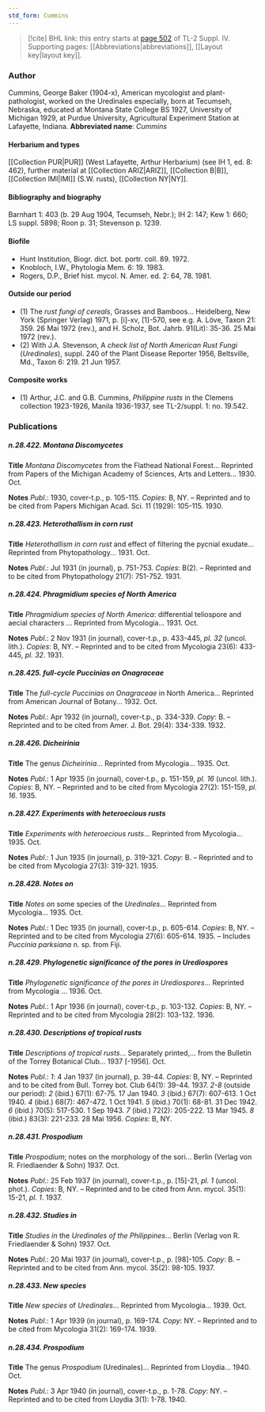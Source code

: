 ```yaml
---
std_form: Cummins
---
```


> [!cite] BHL link: this entry starts at [page 502](https://www.biodiversitylibrary.org/page/33266179) of TL-2 Suppl. IV.
> Supporting pages: [[Abbreviations|abbreviations]], [[Layout key|layout key]].

### Author

Cummins, George Baker (1904-x), American mycologist and plant-pathologist, worked on the Uredinales especially, born at Tecumseh, Nebraska, educated at Montana State College BS 1927, University of Michigan 1929, at Purdue University, Agricultural Experiment Station at Lafayette, Indiana. 
**Abbreviated name**: *Cummins*

#### Herbarium and types

[[Collection PUR|PUR]] (West Lafayette, Arthur Herbarium) (see IH 1, ed. 8: 462), further material at [[Collection ARIZ|ARIZ]], [[Collection B|B]], [[Collection IMI|IMI]] (S.W. rusts), [[Collection NY|NY]].

#### Bibliography and biography

Barnhart 1: 403 (b. 29 Aug 1904, Tecumseh, Nebr.); IH 2: 147; Kew 1: 660; LS suppl. 5898; Roon p. 31; Stevenson p. 1239.

#### Biofile

- Hunt Institution, Biogr. dict. bot. portr. coll. 89. 1972.
- Knobloch, I.W., Phytologia Mem. 6: 19. 1983.
- Rogers, D.P., Brief hist. mycol. N. Amer. ed. 2: 64, 78. 1981.

#### Outside our period

- (1) The *rust fungi of cereals*, Grasses and Bamboos... Heidelberg, New York (Springer Verlag) 1971, p. \[i\]-xv, \[1\]-570, see e.g. A. Löve, Taxon 21: 359. 26 Mai 1972 (rev.), and H. Scholz, Bot. Jahrb. 91(Lit): 35-36. 25 Mai 1972 (rev.).
- (2) With J.A. Stevenson, A *check list of North American Rust Fungi* (*Uredinales*), suppl. 240 of the Plant Disease Reporter 1956, Beltsville, Md., Taxon 6: 219. 21 Jun 1957.

#### Composite works

- (1) Arthur, J.C. and G.B. Cummins, *Philippine rusts* in the Clemens collection 1923-1926, Manila 1936-1937, see TL-2/suppl. 1: no. 19.542.

### Publications

##### n.28.422. Montana Discomycetes

**Title**
*Montana Discomycetes* from the Flathead National Forest... Reprinted from Papers of the Michigan Academy of Sciences, Arts and Letters... 1930. Oct.

**Notes**
*Publ*.: 1930, cover-t.p., p. 105-115. *Copies*: B, NY. – Reprinted and to be cited from Papers Michigan Acad. Sci. 11 (1929): 105-115. 1930.

##### n.28.423. Heterothallism in corn rust

**Title**
*Heterothallism in corn rust* and effect of filtering the pycnial exudate... Reprinted from Phytopathology... 1931. Oct.

**Notes**
*Publ*.: Jul 1931 (in journal), p. 751-753. *Copies*: B(2). – Reprinted and to be cited from Phytopathology 21(7): 751-752. 1931.

##### n.28.424. Phragmidium species of North America

**Title**
*Phragmidium species of North America*: differential teliospore and aecial characters ... Reprinted from Mycologia... 1931. Oct.

**Notes**
*Publ*.: 2 Nov 1931 (in journal), cover-t.p., p. 433-445, *pl. 32* (uncol. lith.). *Copies*: B, NY. – Reprinted and to be cited from Mycologia 23(6): 433-445, *pl. 32*. 1931.

##### n.28.425. full-cycle Puccinias on Onagraceae

**Title**
The *full-cycle Puccinias on Onagraceae* in North America... Reprinted from American Journal of Botany... 1932. Oct.

**Notes**
*Publ*.: Apr 1932 (in journal), cover-t.p., p. 334-339. *Copy*: B. – Reprinted and to be cited from Amer. J. Bot. 29(4): 334-339. 1932.

##### n.28.426. Dicheirinia

**Title**
The genus *Dicheirinia*... Reprinted from Mycologia... 1935. Oct.

**Notes**
*Publ*.: 1 Apr 1935 (in journal), cover-t.p., p. 151-159, *pl. 16* (uncol. lith.). *Copies*: B, NY. – Reprinted and to be cited from Mycologia 27(2): 151-159, *pl. 16*. 1935.

##### n.28.427. Experiments with heteroecious rusts

**Title**
*Experiments with heteroecious rusts*... Reprinted from Mycologia... 1935. Oct.

**Notes**
*Publ*.: 1 Jun 1935 (in journal), p. 319-321. *Copy*: B. – Reprinted and to be cited from Mycologia 27(3): 319-321. 1935.

##### n.28.428. Notes on

**Title**
*Notes on* some species of the *Uredinales*... Reprinted from Mycologia... 1935. Oct.

**Notes**
*Publ*.: 1 Dec 1935 (in journal), cover-t.p., p. 605-614. *Copies*: B, NY. – Reprinted and to be cited from Mycologia 27(6): 605-614. 1935. – Includes *Puccinia parksiana* n. sp. from Fiji.

##### n.28.429. Phylogenetic significance of the pores in Urediospores

**Title**
*Phylogenetic significance of the pores in Urediospores*... Reprinted from Mycologia ... 1936. Oct.

**Notes**
*Publ*.: 1 Apr 1936 (in journal), cover-t.p., p. 103-132. *Copies*: B, NY. – Reprinted and to be cited from Mycologia 28(2): 103-132. 1936.

##### n.28.430. Descriptions of tropical rusts

**Title**
*Descriptions of tropical rusts*... Separately printed,... from the Bulletin of the Torrey Botanical Club... 1937 \[-1956\]. Oct.

**Notes**
*Publ*.: *1*: 4 Jan 1937 (in journal), p. 39-44. *Copies*: B, NY. – Reprinted and to be cited from Bull. Torrey bot. Club 64(1): 39-44. 1937.
*2-8* (outside our period): *2* (ibid.) 67(1): 67-75. 17 Jan 1940.
*3* (ibid.) 67(7): 607-613. 1 Oct 1940.
*4* (ibid.) 68(7): 467-472. 1 Oct 1941.
*5* (ibid.) 70(1): 68-81. 31 Dec 1942.
*6* (ibid.) 70(5): 517-530. 1 Sep 1943.
*7* (ibid.) 72(2): 205-222. 13 Mar 1945.
*8* (ibid.) 83(3): 221-233. 28 Mai 1956.
*Copies*: B, NY.

##### n.28.431. Prospodium

**Title**
*Prospodium*; notes on the morphology of the sori... Berlin (Verlag von R. Friedlaender & Sohn) 1937. Oct.

**Notes**
*Publ*.: 25 Feb 1937 (in journal), cover-t.p., p. \[15\]-21, *pl. 1* (uncol. phot.). *Copies*: B, NY. – Reprinted and to be cited from Ann. mycol. 35(1): 15-21, *pl. 1*. 1937.

##### n.28.432. Studies in

**Title**
*Studies in* the *Uredinales of the Philippines*... Berlin (Verlag von R. Friedlaender & Sohn) 1937. Oct.

**Notes**
*Publ*.: 20 Mai 1937 (in journal), cover-t.p., p. \[98\]-105. *Copy*: B. – Reprinted and to be cited from Ann. mycol. 35(2): 98-105. 1937.

##### n.28.433. New species

**Title**
*New species* of *Uredinales*... Reprinted from Mycologia... 1939. Oct.

**Notes**
*Publ*.: 1 Apr 1939 (in journal), p. 169-174. *Copy*: NY. – Reprinted and to be cited from Mycologia 31(2): 169-174. 1939.

##### n.28.434. Prospodium

**Title**
The genus *Prospodium* (Uredinales)... Reprinted from Lloydia... 1940. Oct.

**Notes**
*Publ*.: 3 Apr 1940 (in journal), cover-t.p., p. 1-78. *Copy*: NY. – Reprinted and to be cited from Lloydia 3(1): 1-78. 1940.


